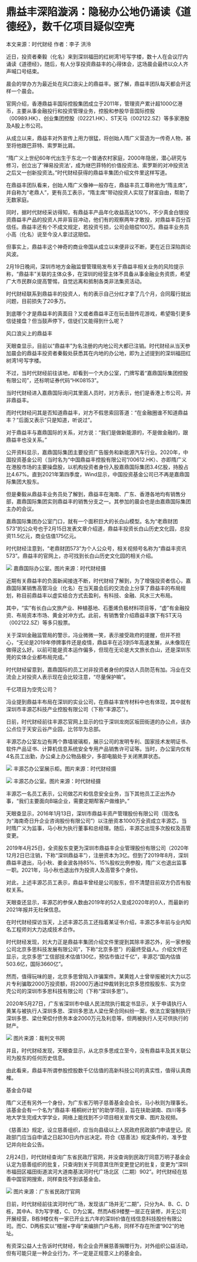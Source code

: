 # 鼎益丰深陷漩涡：隐秘办公地仍诵读《道德经》，数千亿项目疑似空壳

本文来源：时代财经 作者：李子 洪泠

近日，投资者秦毅（化名）来到深圳福田的红树湾1号写字楼，数十人在会议厅内诵读《道德经》，随后，有人分享投资鼎益丰的心得体会，这场晨会最终以众人齐声喊口号结束。

晨会的举办方为最近处在风口浪尖上的鼎益丰。据了解，鼎益丰团队每天都会开这样一个晨会。

官网介绍，香港鼎益丰国际控股集团成立于2011年，管理资产累计超1000亿港币，主要从事金融投行和投资管理业务，控股和参股华音国际控股（00989.HK）、创业集团控股（02221.HK）、ST天马（002122.SZ）等多家港股及A股上市公司。

从成立以来，鼎益丰对外宣传上用力很猛，将创始人隋广义营造为一传奇人物，甚至将他跟巴菲特、索罗斯比肩。

“隋广义上世纪60年代出生于东北一个普通农村家庭，2000年隐居，潜心研究与修习，创立出了‘禅易投资法’，成为继巴菲特的价值投资法、索罗斯的对冲投资法之后又一创新投资法。”时代财经获得的鼎益丰集团介绍文件里这样写道。

在鼎益丰团队看来，创始人隋广义像神一般存在，鼎益丰员工尊称他为“隋主席”，并自称为“老鼎人”，更有员工表示，“隋主席”带动投资人实现了财富自由，帮助了无数家庭。

同时，据时代财经采访得知，有鼎益丰产品年化收益高达100%，不少真金白银投资鼎益丰产品的投资人并非盲目冲动，他们有的观察两年才敢投，对鼎益丰百分百信任。鼎益丰还有个不成文规定，若投资亏损，公司会赔偿100万。鼎益丰业务员小高（化名）说至今没人拿过这赔偿。

但事实上，鼎益丰这个神奇的商业帝国从成立以来便非议不断，更在近日深陷舆论风波。

2月19日晚间，深圳市地方金融监督管理局发布关于鼎益丰相关业务的风险提示称，“鼎益丰”关联的主体众多，在深圳的经营主体不具备从事金融业务资质，希望广大市民群众提高警惕，自觉远离和抵制各类非法集资活动。

时代财经联系到鼎益丰的投资人，有的表示自己分红才拿了几个月，合同履行就出问题，目前损失了20多万。

到底哪个才是鼎益丰的真面目？又或者鼎益丰正在玩击鼓传花游戏，希望吸引更多信徒接盘？但当鼓声停下，信徒们又能得到什么呢？

风口浪尖上的鼎益丰

天眼查显示，目前以“鼎益丰”为名注册的内地公司大都已注销。时代财经从当天参加晨会的鼎益丰投资者秦毅处获悉其在内地的办公地，即为上述提到的深圳福田红树湾1号写字楼。

不过，当时代财经前往该地，却看到一个大办公室，门牌写着“嘉鼎国际集团控股有限公司”，还标明证券代码“HK08153”。

当时代财经进入嘉鼎国际询问其里面人员时，对方表示，他们是香港上市公司，并非鼎益丰。

而时代财经问其是否知道鼎益丰，对方不假思索回答道：“在金融圈谁不知道鼎益丰？”后面又表示“只是知道，听说过”。

对于鼎益丰与嘉鼎国际的关系，对方说：“我们是做新能源的，不是做金融的，跟鼎益丰也没关系。”

公开资料显示，嘉鼎国际集团主要投资广告服务和新能源汽车行业。2020年，中国投资基金公司（当时名为“中国鼎益丰控股有限公司”/00612.HK）、亦即隋广义在港股市场的主要操盘股，以机构投资者身份入股嘉鼎国际集团3.4亿股，持股占比4.67%。直到2021年第四季度，Wind显示，中国投资基金公司已不再是嘉鼎国际集团大股东。

但是秦毅从鼎益丰业务员处了解到，鼎益丰在海南、广东、香港各地均有销售分部，嘉鼎国际集团实则鼎益丰的销售分支之一。其参加的晨会也是由嘉鼎国际集团主办的会议。

嘉鼎国际集团办公室门口，就有一个面积巨大的长白山模型。名为“老鼎财团573”的公众号也于2月15日发表文章介绍道，鼎益丰投资长白山历史文化园，总投资11.5亿元，商业估值175亿元。

时代财经注意到，“老鼎财团573”为个人公众号，相关视频号名称为“鼎益丰资讯573”。鼎益丰的官网上，亦可找到长白山历史文化园的相关介绍。

![](https://inews.gtimg.com/om_bt/OuHqBnIHFBS15_nn_3HKmhwN9e_YNd4NgwRLWi-y6pbHgAA/1000)
嘉鼎国际办公室。图片来源：时代财经摄

近期有关鼎益丰的负面新闻接连不断，时代财经了解到，为了增强投资者信心，嘉鼎国际某销售高管冯业（化名）在当天晨会后的交流会上分享了鼎益丰的布局规划，称目前鼎益丰以虚实结合方式去盈利，有科技、金融、风水三大布局。

其中，“实”有长白山文旅产业、种植基地、石墨烯负极材料项目等，“虚”有金融投资、布局资本市场、黄金对冲方式。此前，有销售曾介绍鼎益丰旗下有ST天马（002122.SZ）等多只股票。

关于深圳金融监管局的警示，冯业微微一笑，表示接受政府的提醒，但并不担心，“无论是2019年停牌事件还是疫情，鼎益丰在近3到5年高速发展，从未像现在做得这么好。以前可能是资本运作偏多，但现在无论是大文旅长白山，还是深圳东莞的实体企业都布局完成。”

时代财经留意到，嘉鼎国际的员工对非投资者身份的探访人员防范有加。冯业在交流会上对投资人表示现在会比较注意，“尽量保护嘛”。

千亿项目为空壳公司？

冯业提到鼎益丰布局在深圳的实业公司，在鼎益丰宣传材料中也有体现，其中就有深圳市丰源芯科技产业控股有限公司（下称“丰源芯”）。

日前，时代财经前往丰源芯官网上显示的位于深圳龙岗区坂田街道的办公点，该办公点位于天安云谷产业园，比邻华为总部。

丰源芯办公室左边有两个靠墙玻璃柜，展示公司的发明专利、国家技术发明证书、软件产品证书、计算机信息系统安全专用产品销售许可证等。当时，办公室内仅有4名员工出勤，办公桌上办公物品极少，多部电脑处于关闭黑屏状态。

![](https://inews.gtimg.com/om_bt/OKDKApDJWulnBNvM9W6VKjMHLvCSpu278XUv0CfSQ23cgAA/1000)
丰源芯办公室展示柜。图片来源：时代财经摄

![](https://inews.gtimg.com/om_bt/OPTZ_fZM6X6RhudMfYTXIPutvdpsNNCla__G9bB6TPK8YAA/1000)
丰源芯办公室。图片来源：时代财经摄

丰源芯一名员工表示，公司做芯片和信息安全业务，当下其他员工正出外办事，“我们主要面向B端企业，需要定期帮客户做维护。”

天眼查显示，2016年1月13日，深圳市鼎益丰资产管理股份有限公司（现改名为“海南奇日升企业咨询股份有限公司”）以注册资本1000万全资成立丰源芯，当时隋广义为监事，马小秋为执行董事和总经理。随后，丰源芯出现多次股权及高管变更。

2019年4月25日，全资股东变更为深圳市鼎益丰企业管理股份有限公司（2020年12月2日已注销，下称“深圳鼎益丰”），注册资本为3亿。但到了2019年8月，深圳鼎益丰退出，马小秋、姜金波各持85%、15%股权比例参股，隋广义也退出监事一职。2021年，马小秋也退出作为投资人及高管多个身份。

对此，上述丰源芯员工表示，鼎益丰曾经是公司股东，但不清楚目前双方仍否有股权关系。

天眼查还显示，丰源芯的参保人数由2019年的52人变成2020年的0人，而最新的2021年报并无社保信息。

在时代财经探访当天，上述丰源芯员工还指着某证书介绍，丰源芯多年前与业内知名工程师刘大力达成技术合作。

时代财经发现，刘大力正是鼎益丰集团介绍文件里提到其除丰源芯外，另一家参股公司北京多思科技发展有限公司”，下称“北京多思”）的最终受益人。介绍文件还显示，北京多思“工信部技术估值130亿，预估市值过千亿”，丰源芯“国内估值503.6亿，国际3660亿”。

然而，值得玩味的是，北京多思曾陷入诈骗案件。某黄姓人士曾举报被刘大力以芯片专利骗取2000万投资额，将2000万通过仲裁转到北京多思控股股东、实为空壳公司的深圳市多思科技有限公司（下称“深圳多思”）。

2020年5月27日，广东省深圳市中级人民法院执行裁定书显示，关于申请执行人黄某与被执行人深圳多思、深圳多思法人梁仕荣合同纠纷一案，依法立案强制执行深圳多思、梁仕荣偿付债务本金2000万元及利息等，但两被执行人无可供执行的财产。

![](https://inews.gtimg.com/om_bt/OD4hhL3CgR_asBZqWjKK5EGPSna4pD8dcf6iHLok7uudEAA/1000)
图片来源：裁判文书网

并且，时代财经发现，天眼查显示，从北京多思成立至今，没有鼎益丰及其关联公司为股东的任何历史信息。

由此看来，鼎益丰所谓参股控股数千亿估值的高新科技公司的真实性，值得认真商榷。

基金会存疑

隋广义还有另外一个身份，为广东省万明子慈善基金会会长，马小秋则为理事长。该基金会有一个名为“鼎益丰·梧桐树计划”的助学项目，旨在扶助湖南、四川等多地大学生完成大学学业，网络上能找到不少项目相关宣传文章、图片及视频。

《慈善法》规定，设立慈善组织，应当向县级以上人民政府民政部门申请登记。民政部门应当自申请之日起30日内作出决定。符合《慈善法》规定条件的，准予登记并向社会公告。

2月24日，时代财经查询广东省民政厅官网，并没查询到民政厅同意万明子基金会认定为慈善组织的批复，只查询到关于同意其住所变更登记的批复，变更为“深圳市福田区福田街道滨河大道南基滨河时代广场北区（二期）902”。时代财经在慈善中国官网搜索，同样查找不到该基金会。

![](https://inews.gtimg.com/om_bt/OrUJOR0ESIUYeESbomDVma9j5hDrGBrYinhjAKm1zACWoAA/1000)
图片来源：广东省民政厅官网

日前，时代财经前往滨河时代广场，发现该广场并无“二期”，只分为A、B、C、D栋，其中A、B为写字楼，C、D为公寓。然而A栋9楼整一层正在装修，并无公司开展经营，B栋9楼仅有一家已开业五六年的深圳价值在线信息科技股份有限公司。而C、D两栋实以“楼层+字母”来编排门户名称，同样不存在所谓“902”的地址。

有资深公益人士告诉时代财经，有企业会开展慈善捐赠行为，对外组织公益活动，但有可能只是一种企业行为，不一定是正规意义上的基金会。

